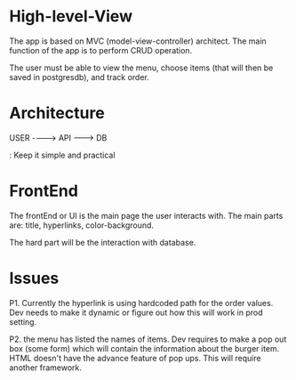 # High-level-View

The app is based on MVC (model-view-controller) architect. The main function of the app is to perform CRUD operation.

The user must be able to view the menu, choose items (that will then be saved in postgresdb), and track order.

# Architecture

  USER ----> API ---> DB

  : Keep it simple and practical


# FrontEnd

The frontEnd or UI is the main page the user interacts with. The main parts are: title, hyperlinks, color-background.

The hard part will be the interaction with database.

# Issues

P1. Currently the hyperlink is using hardcoded path for the order values. Dev needs to make it dynamic or figure out how this will work in prod setting.

P2. the menu has listed the names of items. Dev requires to make a pop out box (some form) which will contain the information about the burger item. HTML doesn't have the advance feature of pop ups. This will
require another framework.